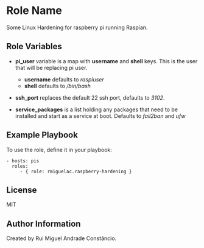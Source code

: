 Role Name
=========

Some Linux Hardening for raspberry pi running Raspian.

Role Variables
--------------

* **pi_user** variable is a map with **username** and **shell** keys. This is the user that will be replacing pi user.  
  * **username** defaults to _raspiuser_  
  * **shell** defaults to _/bin/bash_  

* **ssh_port** replaces the default 22 ssh port, defaults to _3102_.

* **service_packages** is a list holding any packages that need to be installed and start as a service at boot. Defaults to _fail2ban_ and _ufw_

Example Playbook
----------------

To use the role, define it in your playbook:

    - hosts: pis
      roles:
         - { role: rmiguelac.raspberry-hardening }

License
-------

MIT

Author Information
------------------

Created by Rui Miguel Andrade Constâncio.

